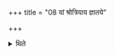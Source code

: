 +++
title = "08 यां श्रोत्रियाय ज्ञातये"

+++

<details><summary>थिते</summary>

यां श्रोत्रियाय ज्ञातये वानृत्विजे प्रसृप्ताय यां स विद्यां वेद तां तयावरुन्द्धे ८
</details>
